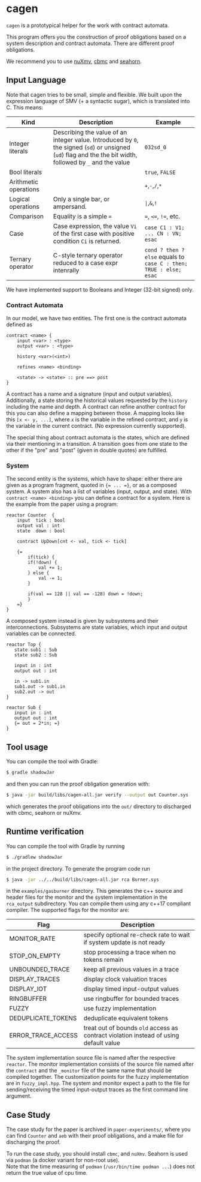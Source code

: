# cagen

`cagen` is a prototypical helper for the work with contract automata. 

This program offers you the construction of proof obligations based on a system description and contract automata. 
There are different proof obligations. 

We recommend you to use [nuXmv](https://nuxmv.fkb.eu), [cbmc](https://www.cprover.org/cbmc/) and [seahorn](https://github.com/seahorn/seahorn).

## Input Language

Note that cagen tries to be small, simple and flexible.
We built upon the expression language of SMV (+ a syntactic sugar), which is translated into C. This means:

| Kind                  | Description                                                                                                                                                 | Example                                                           | 
|-----------------------|-------------------------------------------------------------------------------------------------------------------------------------------------------------|-------------------------------------------------------------------|
 | Integer literals      | Describing the value of an integer value. Introduced by `0`, the signed (`sd`) or unsigned (`ud`) flag and the the bit width, followed by `_` and the value | `032sd_0`                                                         |
| Bool literals         |                                                                                                                                                             | `true`, `FALSE`                                                   |
| Arithmetic operations |                                                                                                                                                             | `+`,`-`,`/`,`*`                                                   |
| Logical operations    | Only a single bar, or ampersand.                                                                                                                            | `\|`,`&`,`!`                                                      |     
| Comparison            | Equality is a simple `=`                                                                                                                                    | `=`, `<=`, `!=`, etc.                                             |
| Case                  | Case expression, the value `Vi` of the first case with positive condition `Ci` is returned.                                                                 | `case C1 : V1; ... CN : VN; esac`                                 |
| Ternary operator      | C-style ternary operator reduced to a case expr intenrally                                                                                                  | `cond ? then ? else` equals to `case C : then; TRUE : else; esac` |

We have implemented support to Booleans and Integer (32-bit signed) only. 

### Contract Automata 

In our model, we have two entities. The first one is the contract automata defined as 

```
contract <name> {
    input <var> : <type>
    output <var> : <type>

    history <var>(<int>)

    refines <name> <binding>    

    <state> -> <state> :: pre ==> post    
}
```

A contract has a name and a signature (input and output variables). Additionally, a state storing the historical values requested by the `history` including the name and depth. A contract can refine another contract for this you can also define a mapping between those. A mapping looks like this `[x <- y, ...]`, where `x` is the variable in the refined contract, and `y` is the variable in the current contract. (No expression currently supported).

The special thing about contract automata is the states, which are defined via their mentioning in a transition. A transition goes from one state to the other if the "pre" and "post" (given in double quotes) are fulfilled.

### System 

The second entity is the systems, which have to shape: either there are given as a program fragment, quoted in `{= ... =}`, or as a composed system. A system also has a list of variables (input, output, and state). With `contract <name> <binding>` you can define a contract for a system.
Here is the example from the paper using a program:

``` 
reactor Counter  {
    input  tick : bool
    output val : int
    state  down : bool

    contract UpDown[cnt <- val, tick <- tick]

    {=
        if(tick) {
        if(!down) {
            val += 1;
        } else {
            val -= 1;
        }

        if(val == 128 || val == -128) down = !down;
        }
    =}
}
```

A composed system instead is given by subsystems and their interconnections. Subsystems are state variables, which input and output variables can be connected.

```
reactor Top {
   state sub1 : Sub
   state sub2 : Sub

   input in : int
   output out : int

   in -> sub1.in
   sub1.out -> sub1.in
   sub2.out -> out
}

reactor Sub {
   input in : int
   output out : int
   {= out = 2*in; =}
}
```

## Tool usage

You can compile the tool with Gradle: 
```sh
$ gradle shadowJar
```
and then you can run the proof obligation generation with:
```sh
$ java -jar build/libs/cagen-all.jar verify --output out Counter.sys
```
which generates the proof obligations into the `out/` directory to discharged with cbmc, seahorn or nuXmv. 

## Runtime verification
You can compile the tool with Gradle by running
```sh
$ ./gradlew shadowJar
```
in the project directory.
To generate the program code run 
```sh
$ java -jar ../../build/libs/cagen-all.jar rca Burner.sys
```
in the `examples/gasburner` directory.
This generates the c++ source and header files for the monitor and the system implementation in the `rca_output` subdirectory.
You can compile them using any c++17 compliant compiler.
The supported flags for the monitor are:

| Flag               | Description                                                                           |
|--------------------|---------------------------------------------------------------------------------------|
| MONITOR_RATE       | specify optional re-check rate to wait if system update is not ready                  |
| STOP_ON_EMPTY      | stop processing a trace when no tokens remain                                         |
| UNBOUNDED_TRACE    | keep all previous values in a trace                                                   |
| DISPLAY_TRACES     | display clock valuation traces                                                        |
| DISPLAY_IOT        | display timed input-output values                                                     |
| RINGBUFFER         | use ringbuffer for bounded traces                                                     |
| FUZZY              | use fuzzy implementation                                                              |
| DEDUPLICATE_TOKENS | deduplicate equivalent tokens                                                         |
| ERROR_TRACE_ACCESS | treat out of bounds `old` access as contract violation instead of using default value |

The system implementation source file is named after the respective `reactor`.
The monitor implementation consists of the source file named after the `contract` and the `_monitor` file of the same name that should be compiled together.
The customization points for the fuzzy implementation are in `fuzzy_impl.hpp`.
The system and monitor expect a path to the file for sending/receiving the timed input-output traces as the first command line argument.

## Case Study

The case study for the paper is archived in `paper-experiments/`, where you can find `Counter` and `aeb` with their proof obligations, and a make file for discharging the proof. 

To run the case study, you should install `cbmc`, and `nuXmv`. Seahorn is used via `podman` (a docker variant for non-root use).  
Note that the time measuring of `podman` (`/usr/bin/time podman ...`) does not return the true value of cpu time. 

